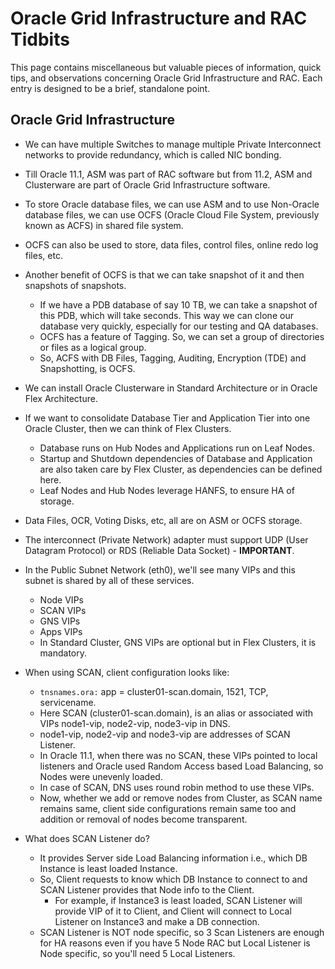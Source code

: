 # Oracle Grid Infrastructure and RAC Tidbits

This page contains miscellaneous but valuable pieces of information, quick tips, and observations concerning Oracle Grid Infrastructure and RAC. Each entry is designed to be a brief, standalone point.

## Oracle Grid Infrastructure

* We can have multiple Switches to manage multiple Private Interconnect networks to provide redundancy, which is called NIC bonding.

* Till Oracle 11.1, ASM was part of RAC software but from 11.2, ASM and Clusterware are part of Oracle Grid Infrastructure software.

* To store Oracle database files, we can use ASM and to use Non-Oracle database files, we can use OCFS (Oracle Cloud File System, previously known as ACFS) in shared file system.

* OCFS can also be used to store, data files, control files, online redo log files, etc.

* Another benefit of OCFS is that we can take snapshot of it and then snapshots of snapshots.
  * If we have a PDB database of say 10 TB, we can take a snapshot of this PDB, which will take seconds. This way we can clone our database very quickly, especially for our testing and QA databases.
  * OCFS has a feature of Tagging. So, we can set a group of directories or files as a logical group.
  * So, ACFS with DB Files, Tagging, Auditing, Encryption (TDE) and Snapshotting, is OCFS.

* We can install Oracle Clusterware in Standard Architecture or in Oracle Flex Architecture.

* If we want to consolidate Database Tier and Application Tier into one Oracle Cluster, then we can think of Flex Clusters.
  * Database runs on Hub Nodes and Applications run on Leaf Nodes.
  * Startup and Shutdown dependencies of Database and Application are also taken care by Flex Cluster, as dependencies can be defined here.
  * Leaf Nodes and Hub Nodes leverage HANFS, to ensure HA of storage.

* Data Files, OCR, Voting Disks, etc, all are on ASM or OCFS storage.

* The interconnect (Private Network) adapter must support UDP (User Datagram Protocol) or RDS (Reliable Data Socket) - **IMPORTANT**.

* In the Public Subnet Network (eth0), we'll see many VIPs and this subnet is shared by all of these services.
  * Node VIPs
  * SCAN VIPs
  * GNS VIPs
  * Apps VIPs
  * In Standard Cluster, GNS VIPs are optional but in Flex Clusters, it is mandatory.

* When using SCAN, client configuration looks like:
  * `tnsnames.ora:` app = cluster01-scan.domain, 1521, TCP, servicename.
  * Here SCAN (cluster01-scan.domain), is an alias or associated with VIPs node1-vip, node2-vip, node3-vip in DNS.
  * node1-vip, node2-vip and node3-vip are addresses of SCAN Listener.
  * In Oracle 11.1, when there was no SCAN, these VIPs pointed to local listeners and Oracle used Random Access based Load Balancing, so Nodes were unevenly loaded.
  * In case of SCAN, DNS uses round robin method to use these VIPs.
  * Now, whether we add or remove nodes from Cluster, as SCAN name remains same, client side configurations remain same too and addition or removal of nodes become transparent.

* What does SCAN Listener do?
  * It provides Server side Load Balancing information i.e., which DB Instance is least loaded Instance.
  * So, Client requests to know which DB Instance to connect to and SCAN Listener provides that Node info to the Client.
    * For example, if Instance3 is least loaded, SCAN Listener will provide VIP of it to Client, and Client will connect to Local Listener on Instance3 and make a DB connection.
  * SCAN Listener is NOT node specific, so 3 Scan Listeners are enough for HA reasons even if you have 5 Node RAC but Local Listener is Node specific, so you'll need 5 Local Listeners.
